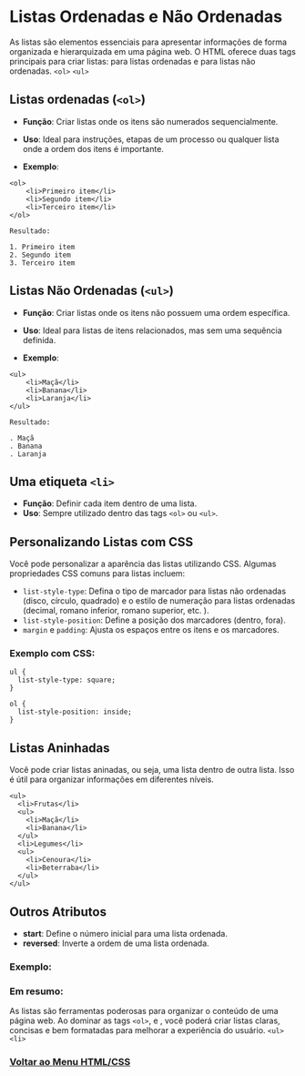 # Listas Ordenadas e Não Ordenadas

As listas são elementos essenciais para apresentar informações de forma organizada e hierarquizada em uma página web. O HTML oferece duas tags principais para criar listas: para listas ordenadas e para listas não ordenadas. `<ol>` `<ul>`

## Listas ordenadas (`<ol>`)

- **Função**: Criar listas onde os itens são numerados sequencialmente.
- **Uso**: Ideal para instruções, etapas de um processo ou qualquer lista onde a ordem dos itens é importante.

- **Exemplo**:

```
<ol>
    <li>Primeiro item</li>
    <li>Segundo item</li>
    <li>Terceiro item</li>
</ol>
```

```
Resultado:

1. Primeiro item
2. Segundo item
3. Terceiro item
```

## Listas Não Ordenadas (`<ul>`)

- **Função**: Criar listas onde os itens não possuem uma ordem específica.
- **Uso**: Ideal para listas de itens relacionados, mas sem uma sequência definida.

- **Exemplo**:

```
<ul>
    <li>Maçã</li>
    <li>Banana</li>
    <li>Laranja</li>
</ul>
```

```
Resultado:

. Maçã
. Banana
. Laranja
```

## Uma etiqueta `<li>` 

- **Função**: Definir cada item dentro de uma lista.
- **Uso**: Sempre utilizado dentro das tags `<ol>` ou `<ul>`.

## Personalizando Listas com CSS
Você pode personalizar a aparência das listas utilizando CSS. Algumas propriedades CSS comuns para listas incluem:

- `list-style-type`: Defina o tipo de marcador para listas não ordenadas (disco, círculo, quadrado) e o estilo de numeração para listas ordenadas (decimal, romano inferior, romano superior, etc. ).
- `list-style-position`: Define a posição dos marcadores (dentro, fora).
- `margin` e `padding`: Ajusta os espaços entre os itens e os marcadores.

### Exemplo com CSS:

```
ul {
  list-style-type: square;
}

ol {
  list-style-position: inside;
}
```

## Listas Aninhadas

Você pode criar listas aninadas, ou seja, uma lista dentro de outra lista. Isso é útil para organizar informações em diferentes níveis.

```
<ul>
  <li>Frutas</li>
  <ul>
    <li>Maçã</li>
    <li>Banana</li>
  </ul>
  <li>Legumes</li>
  <ul>
    <li>Cenoura</li>
    <li>Beterraba</li>
  </ul>
</ul>
```

## Outros Atributos

- **start**: Define o número inicial para uma lista ordenada.
- **reversed**: Inverte a ordem de uma lista ordenada.

### Exemplo:

### Em resumo:

As listas são ferramentas poderosas para organizar o conteúdo de uma página web. Ao dominar as tags `<ol>`, e , você poderá criar listas claras, concisas e bem formatadas para melhorar a experiência do usuário. `<ul>` `<li>` 

### [Voltar ao Menu HTML/CSS](/HTML-CSS/menu_html-css.md)